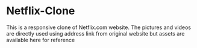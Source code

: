 # Netflix-Clone
This is a responsive clone of Netflix.com website.
The pictures and videos are directly used using address link from original website but assets are available here for reference
